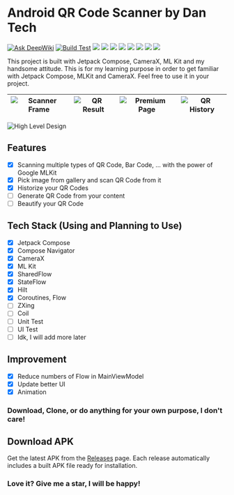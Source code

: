 # Android QR Code Scanner by Dan Tech
[![Ask DeepWiki](https://deepwiki.com/badge.svg)](https://deepwiki.com/dantech0xff/compose-barcode-scanner)
[![Build Test](https://github.com/dantech0xff/compose-qr-code-scanner/actions/workflows/build.yml/badge.svg)](https://github.com/dantech0xff/compose-qr-code-scanner/actions/workflows/build.yml)
![](https://img.shields.io/badge/Kotlin-Compose-green)
![](https://img.shields.io/badge/Google--Billing-blue)
![](https://img.shields.io/badge/Camera--X-red)
![](https://img.shields.io/badge/MLKit-white)
![](https://img.shields.io/badge/Hilt-gray)
![](https://img.shields.io/badge/Flow-yellow)
![](https://img.shields.io/badge/Room--Database-black)
![](https://img.shields.io/badge/CI%2FCD-GitHub%20Actions-blue)

This project is built with Jetpack Compose, CameraX, ML Kit and my handsome attitude.
This is for my learning purpose in order to get familiar with Jetpack Compose, MLKit and CameraX.
Feel free to use it in your project.

| ![Scanner Frame](ss/8ed6b0b708eaa5b4fcfb.webp) | ![QR Result](ss/68f978e5c2b86fe636a9.webp) | ![Premium Page](ss/159c7bbce7e14abf13f0.webp) | ![QR History](ss/ac321a4fa2120f4c5603.webp) |
| ---------------------------------------------- | ------------------------------------------ | --------------------------------------------- | ------------------------------------------- |

![High Level Design](high-level-design-qr-app.png)

## Features

- [x] Scanning multiple types of QR Code, Bar Code, ... with the power of Google MLKit
- [x] Pick image from gallery and scan QR Code from it
- [x] Historize your QR Codes
- [ ] Generate QR Code from your content
- [ ] Beautify your QR Code

## Tech Stack (Using and Planning to Use)

- [x] Jetpack Compose
- [x] Compose Navigator
- [x] CameraX
- [x] ML Kit
- [x] SharedFlow
- [x] StateFlow
- [x] Hilt
- [x] Coroutines, Flow
- [ ] ZXing
- [ ] Coil
- [ ] Unit Test
- [ ] UI Test
- [ ] Idk, I will add more later

## Improvement

- [x] Reduce numbers of Flow in MainViewModel
- [x] Update better UI
- [x] Animation

### Download, Clone, or do anything for your own purpose, I don't care!

## Download APK

Get the latest APK from the [Releases](../../releases) page. Each release automatically includes a built APK file ready for installation.

### Love it? Give me a star, I will be happy!
